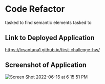 # Code Refactor
tasked to find semantic elements
tasked to 

## Link to Deployed Application 
https://lcsantana1.github.io/first-challenge-hw/

## Screenshot of Application

![Screen Shot 2022-06-16 at 6 15 51 PM](https://user-images.githubusercontent.com/106941418/174198329-dac830c3-429d-4302-b8be-6b36c9c0a295.png)
